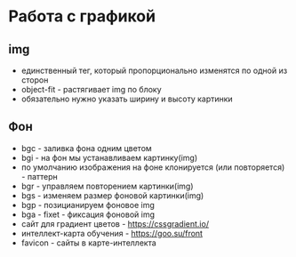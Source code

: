 # Работа с графикой
## img
- единственный тег, который пропорционально изменятся по одной из сторон
- object-fit - растягивает img по блоку
 - обязательно нужно указать ширину и высоту картинки
## Фон
- bgc - заливка фона одним цветом
- bgi - на фон мы устанавливаем картинку(img)
 - по умолчанию изображения на фоне клонируется (или повторяется) - паттерн
- bgr - управляем повторением картинки(img)
- bgs - изменяем размер фоновой картинки(img)
- bgp - позицианируем фоновое img
- bga - fixet - фиксация фоновой img
- сайт для градиент цветов - https://cssgradient.io/
- интеллект-карта обучения - https://goo.su/front
- favicon - сайты в карте-интеллекта

